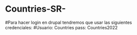# Countries-SR-
#Para hacer login en drupal tendremos que usar las siguientes credenciales:
#Usuario: Countries pass: Countries2022
